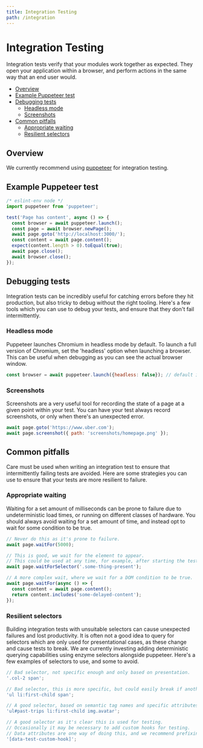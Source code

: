 ```yaml
---
title: Integration Testing
path: /integration
---
```


# Integration Testing

Integration tests verify that your modules work together as expected. They open your application within a browser, and perform actions in the same way that an end user would.

* [Overview](#overview)
* [Example Puppeteer test](#example-puppeteer-test)
* [Debugging tests](#debugging-tests)
  * [Headless mode](#headless-mode)
  * [Screenshots](#screenshots)
* [Common pitfalls](#common-pitfalls)
  * [Appropriate waiting](#appropriate-waiting)
  * [Resilient selectors](#resilient-selectors)

## Overview

We currently recommend using [puppeteer](https://github.com/GoogleChrome/puppeteer) for integration testing.

## Example Puppeteer test

```js
/* eslint-env node */
import puppeteer from 'puppeteer';

test('Page has content', async () => {
  const browser = await puppeteer.launch();
  const page = await browser.newPage();
  await page.goto('http://localhost:3000/');
  const content = await page.content();
  expect(content.length > 0).toEqual(true);
  await page.close();
  await browser.close();
});
```

## Debugging tests

Integration tests can be incredibly useful for catching errors before they hit production, but also tricky to debug without the right tooling. Here's a few tools which you can use to debug your tests, and ensure that they don't fail intermittently.

### Headless mode

Puppeteer launches Chromium in headless mode by default. To launch a full version of Chromium, set the 'headless' option when launching a browser. This can be useful when debugging as you can see the actual browser window.

```js
const browser = await puppeteer.launch({headless: false}); // default is true
```

### Screenshots

Screenshots are a very useful tool for recording the state of a page at a given point within your test. You can have your test always record screenshots, or only when there's an unexpected error.

```js
await page.goto('https://www.uber.com');
await page.screenshot({ path: 'screenshots/homepage.png' });
```

## Common pitfalls

Care must be used when writing an integration test to ensure that intermittently failing tests are avoided. Here are some strategies you can use to ensure that your tests are more resilient to failure.

### Appropriate waiting

Waiting for a set amount of milliseconds can be prone to failure due to undeterministic load times, or running on different classes of hardware. You should always avoid waiting for a set amount of time, and instead opt to wait for some condition to be true.

```js
// Never do this as it's prone to failure.
await page.waitFor(5000);

// This is good, we wait for the element to appear.
// This could be used at any time, for example, after starting the test or clicking on a link.
await page.waitForSelector('.some-thing-present');

// A more complex wait, where we wait for a DOM condition to be true.
await page.waitFor(async () => {
  const content = await page.content();
  return content.includes('some-delayed-content');
});
```

### Resilient selectors

Building integration tests with unsuitable selectors can cause unexpected failures and lost productivity. It is often not a good idea to query for selectors which are only used for presentational cases, as these change and cause tests to break. We are currently investing adding deterministic querying capabilities using enzyme selectors alongside puppeteer. Here's a few examples of selectors to use, and some to avoid.

```js
// Bad selector, not specific enough and only based on presentation.
'.col-2 span';

// Bad selector, this is more specific, but could easily break if another list was added to the page.
'ul li:first-child span';

// A good selector, based on semantic tag names and specific attributes.
'ul#past-trips li:first-child img.avatar';

// A good selector as it's clear this is used for testing.
// Occasionally it may be necessary to add custom hooks for testing.
// Data attributes are one way of doing this, and we recommend prefixing with `data-test-`
'[data-test-custom-hook]';
```
